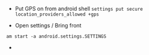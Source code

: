 - Put GPS on from android shell 
`settings put secure location_providers_allowed +gps`

- Open settings / Bring front

`am start -a android.settings.SETTINGS`

- 


